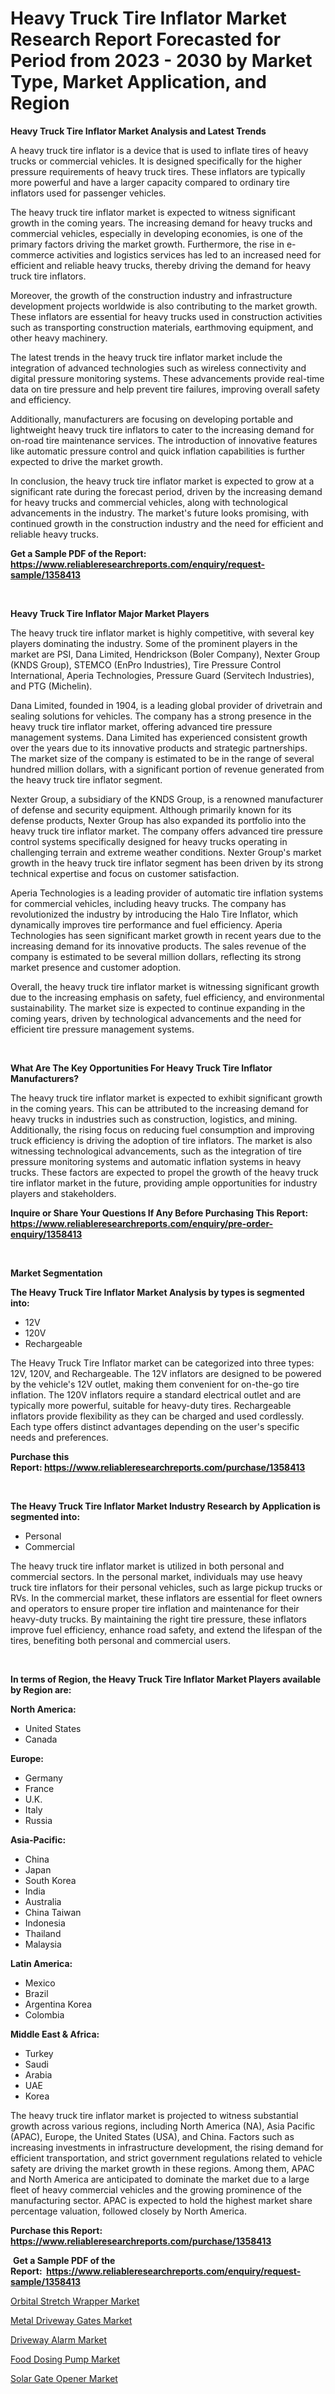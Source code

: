 <p><h1>Heavy Truck Tire Inflator Market Research Report Forecasted for Period from 2023 -  2030 by Market Type, Market Application, and Region</h1></p><p><strong>Heavy Truck Tire Inflator Market Analysis and Latest Trends</strong></p>
<p><p>A heavy truck tire inflator is a device that is used to inflate tires of heavy trucks or commercial vehicles. It is designed specifically for the higher pressure requirements of heavy truck tires. These inflators are typically more powerful and have a larger capacity compared to ordinary tire inflators used for passenger vehicles.</p><p>The heavy truck tire inflator market is expected to witness significant growth in the coming years. The increasing demand for heavy trucks and commercial vehicles, especially in developing economies, is one of the primary factors driving the market growth. Furthermore, the rise in e-commerce activities and logistics services has led to an increased need for efficient and reliable heavy trucks, thereby driving the demand for heavy truck tire inflators.</p><p>Moreover, the growth of the construction industry and infrastructure development projects worldwide is also contributing to the market growth. These inflators are essential for heavy trucks used in construction activities such as transporting construction materials, earthmoving equipment, and other heavy machinery.</p><p>The latest trends in the heavy truck tire inflator market include the integration of advanced technologies such as wireless connectivity and digital pressure monitoring systems. These advancements provide real-time data on tire pressure and help prevent tire failures, improving overall safety and efficiency.</p><p>Additionally, manufacturers are focusing on developing portable and lightweight heavy truck tire inflators to cater to the increasing demand for on-road tire maintenance services. The introduction of innovative features like automatic pressure control and quick inflation capabilities is further expected to drive the market growth.</p><p>In conclusion, the heavy truck tire inflator market is expected to grow at a significant rate during the forecast period, driven by the increasing demand for heavy trucks and commercial vehicles, along with technological advancements in the industry. The market's future looks promising, with continued growth in the construction industry and the need for efficient and reliable heavy trucks.</p></p>
<p><strong>Get a Sample PDF of the Report:&nbsp; <a href="https://www.reliableresearchreports.com/enquiry/request-sample/1358413">https://www.reliableresearchreports.com/enquiry/request-sample/1358413</a></strong></p>
<p>&nbsp;</p>
<p><strong>Heavy Truck Tire Inflator Major Market Players</strong></p>
<p><p>The heavy truck tire inflator market is highly competitive, with several key players dominating the industry. Some of the prominent players in the market are PSI, Dana Limited, Hendrickson (Boler Company), Nexter Group (KNDS Group), STEMCO (EnPro Industries), Tire Pressure Control International, Aperia Technologies, Pressure Guard (Servitech Industries), and PTG (Michelin).</p><p>Dana Limited, founded in 1904, is a leading global provider of drivetrain and sealing solutions for vehicles. The company has a strong presence in the heavy truck tire inflator market, offering advanced tire pressure management systems. Dana Limited has experienced consistent growth over the years due to its innovative products and strategic partnerships. The market size of the company is estimated to be in the range of several hundred million dollars, with a significant portion of revenue generated from the heavy truck tire inflator segment.</p><p>Nexter Group, a subsidiary of the KNDS Group, is a renowned manufacturer of defense and security equipment. Although primarily known for its defense products, Nexter Group has also expanded its portfolio into the heavy truck tire inflator market. The company offers advanced tire pressure control systems specifically designed for heavy trucks operating in challenging terrain and extreme weather conditions. Nexter Group's market growth in the heavy truck tire inflator segment has been driven by its strong technical expertise and focus on customer satisfaction.</p><p>Aperia Technologies is a leading provider of automatic tire inflation systems for commercial vehicles, including heavy trucks. The company has revolutionized the industry by introducing the Halo Tire Inflator, which dynamically improves tire performance and fuel efficiency. Aperia Technologies has seen significant market growth in recent years due to the increasing demand for its innovative products. The sales revenue of the company is estimated to be several million dollars, reflecting its strong market presence and customer adoption.</p><p>Overall, the heavy truck tire inflator market is witnessing significant growth due to the increasing emphasis on safety, fuel efficiency, and environmental sustainability. The market size is expected to continue expanding in the coming years, driven by technological advancements and the need for efficient tire pressure management systems.</p></p>
<p>&nbsp;</p>
<p><strong>What Are The Key Opportunities For Heavy Truck Tire Inflator Manufacturers?</strong></p>
<p><p>The heavy truck tire inflator market is expected to exhibit significant growth in the coming years. This can be attributed to the increasing demand for heavy trucks in industries such as construction, logistics, and mining. Additionally, the rising focus on reducing fuel consumption and improving truck efficiency is driving the adoption of tire inflators. The market is also witnessing technological advancements, such as the integration of tire pressure monitoring systems and automatic inflation systems in heavy trucks. These factors are expected to propel the growth of the heavy truck tire inflator market in the future, providing ample opportunities for industry players and stakeholders.</p></p>
<p><strong>Inquire or Share Your Questions If Any Before Purchasing This Report: <a href="https://www.reliableresearchreports.com/enquiry/pre-order-enquiry/1358413">https://www.reliableresearchreports.com/enquiry/pre-order-enquiry/1358413</a></strong></p>
<p>&nbsp;</p>
<p><strong>Market Segmentation</strong></p>
<p><strong>The Heavy Truck Tire Inflator Market Analysis by types is segmented into:</strong></p>
<p><ul><li>12V</li><li>120V</li><li>Rechargeable</li></ul></p>
<p><p>The Heavy Truck Tire Inflator market can be categorized into three types: 12V, 120V, and Rechargeable. The 12V inflators are designed to be powered by the vehicle's 12V outlet, making them convenient for on-the-go tire inflation. The 120V inflators require a standard electrical outlet and are typically more powerful, suitable for heavy-duty tires. Rechargeable inflators provide flexibility as they can be charged and used cordlessly. Each type offers distinct advantages depending on the user's specific needs and preferences.</p></p>
<p><strong>Purchase this Report:&nbsp;<a href="https://www.reliableresearchreports.com/purchase/1358413">https://www.reliableresearchreports.com/purchase/1358413</a></strong></p>
<p>&nbsp;</p>
<p><strong>The Heavy Truck Tire Inflator Market Industry Research by Application is segmented into:</strong></p>
<p><ul><li>Personal</li><li>Commercial</li></ul></p>
<p><p>The heavy truck tire inflator market is utilized in both personal and commercial sectors. In the personal market, individuals may use heavy truck tire inflators for their personal vehicles, such as large pickup trucks or RVs. In the commercial market, these inflators are essential for fleet owners and operators to ensure proper tire inflation and maintenance for their heavy-duty trucks. By maintaining the right tire pressure, these inflators improve fuel efficiency, enhance road safety, and extend the lifespan of the tires, benefiting both personal and commercial users.</p></p>
<p>&nbsp;</p>
<p><strong>In terms of Region, the Heavy Truck Tire Inflator Market Players available by Region are:</strong></p>
<p>
    <p> <strong> North America: </strong>
        <ul>
            <li>United States</li>
            <li>Canada</li>
        </ul>
        </p> 
    <p> <strong> Europe: </strong>
        <ul>
            <li>Germany</li>
            <li>France</li>
            <li>U.K.</li>
            <li>Italy</li>
            <li>Russia</li>
        </ul>
        </p> 
    <p> <strong> Asia-Pacific: </strong>
        <ul>
            <li>China</li>
            <li>Japan</li>
            <li>South Korea</li>
            <li>India</li>
            <li>Australia</li>
            <li>China Taiwan</li>
            <li>Indonesia</li>
            <li>Thailand</li>
            <li>Malaysia</li>
        </ul>
        </p> 
    <p> <strong> Latin America: </strong>
        <ul>
            <li>Mexico</li>
            <li>Brazil</li>
            <li>Argentina Korea</li>
            <li>Colombia</li>
        </ul>
        </p> 
    <p> <strong> Middle East & Africa: </strong>
        <ul>
            <li>Turkey</li>
            <li>Saudi</li>
            <li>Arabia</li>
            <li>UAE</li>
            <li>Korea</li>
        </ul>
    </p>
    </p>
<p><p>The heavy truck tire inflator market is projected to witness substantial growth across various regions, including North America (NA), Asia Pacific (APAC), Europe, the United States (USA), and China. Factors such as increasing investments in infrastructure development, the rising demand for efficient transportation, and strict government regulations related to vehicle safety are driving the market growth in these regions. Among them, APAC and North America are anticipated to dominate the market due to a large fleet of heavy commercial vehicles and the growing prominence of the manufacturing sector. APAC is expected to hold the highest market share percentage valuation, followed closely by North America.</p></p>
<p><strong>Purchase this Report: <a href="https://www.reliableresearchreports.com/purchase/1358413">https://www.reliableresearchreports.com/purchase/1358413</a></strong></p>
<p>&nbsp;<strong>Get a Sample PDF of the Report:&nbsp;&nbsp;<a href="https://www.reliableresearchreports.com/enquiry/request-sample/1358413">https://www.reliableresearchreports.com/enquiry/request-sample/1358413</a></strong></p>
<p><strong></strong></p>
<p><p><a href="https://medium.com/@santosh.reportprime/orbital-stretch-wrapper-market-share-evolution-and-market-growth-trends-2023-2030-6d08e23447d7">Orbital Stretch Wrapper Market</a></p><p><a href="https://www.linkedin.com/pulse/metal-driveway-gates-market-size-share-global-analysis-6cdqe/">Metal Driveway Gates Market</a></p><p><a href="https://www.linkedin.com/pulse/driveway-alarm-market-size-share-global-analysis-report-sxx6e/">Driveway Alarm Market</a></p><p><a href="https://medium.com/@mayankdeswal9588dm/food-dosing-pump-market-competitive-analysis-market-trends-and-forecast-to-2030-f5c45df89efd">Food Dosing Pump Market</a></p><p><a href="https://www.linkedin.com/pulse/solar-gate-opener-market-share-amp-new-trends-analysis-report-jbe5e/">Solar Gate Opener Market</a></p></p>
